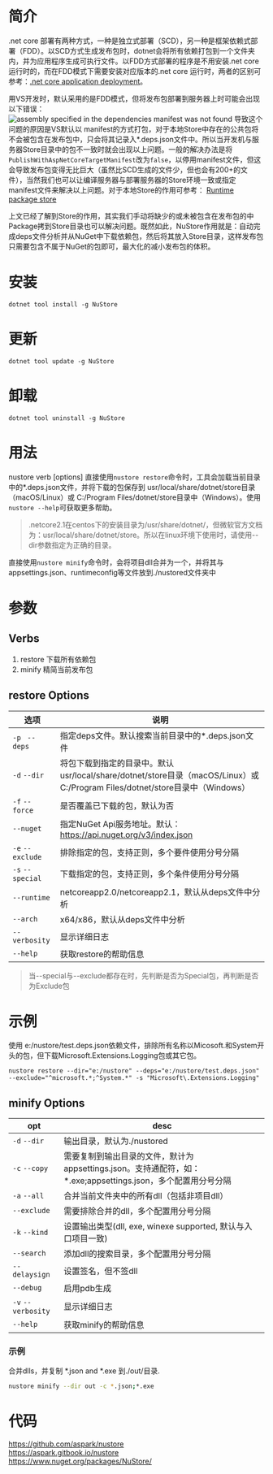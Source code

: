 ﻿# 简介
.net core 部署有两种方式，一种是独立式部署（SCD），另一种是框架依赖式部署（FDD）。以SCD方式生成发布包时，dotnet会将所有依赖打包到一个文件夹内，并为应用程序生成可执行文件。以FDD方式部署的程序是不用安装.net core 运行时的，而在FDD模式下需要安装对应版本的.net core 运行时，两者的区别可参考：[.net core application deployment](https://docs.microsoft.com/en-us/dotnet/core/deploying/)。

用VS开发时，默认采用的是FDD模式，但将发布包部署到服务器上时可能会出现以下错误：
![assembly specified in the dependencies manifest was not found](http://km.oa.com/files/photos/pictures/201806/1529581432_61_w898_h67.png)
导致这个问题的原因是VS默认以 manifest的方式打包，对于本地Store中存在的公共包将不会被包含在发布包中，只会将其记录入*.deps.json文件中。所以当开发机与服务器Store目录中的包不一致时就会出现以上问题。一般的解决办法是将`PublishWithAspNetCoreTargetManifest`改为`false`，以停用manifest文件，但这会导致发布包变得无比巨大（虽然比SCD生成的文件少，但也会有200+的文件），当然我们也可以让编译服务器与部署服务器的Store环境一致或指定manifest文件来解决以上问题。对于本地Store的作用可参考： [Runtime package store](https://docs.microsoft.com/en-us/dotnet/core/deploying/runtime-store)

上文已经了解到Store的作用，其实我们手动将缺少的或未被包含在发布包的中Package拷到Store目录也可以解决问题。既然如此，NuStore作用就是：自动完成deps文件分析并从NuGet中下载依赖包，然后将其放入Store目录，这样发布包只需要包含不属于NuGet的包即可，最大化的减小发布包的体积。

# 安装
    dotnet tool install -g NuStore
# 更新
    dotnet tool update -g NuStore
# 卸载
    dotnet tool uninstall -g NuStore
# 用法
nustore verb [options]
直接使用`nustore restore`命令时，工具会加载当前目录中的*.deps.json文件，并将下载的包保存到 usr/local/share/dotnet/store目录（macOS/Linux）或 C:/Program Files/dotnet/store目录中（Windows）。使用`nustore --help`可获取更多帮助。

>.netcore2.1在centos下的安装目录为/usr/share/dotnet/，但微软官方文档为：usr/local/share/dotnet/store。所以在linux环境下使用时，请使用--dir参数指定为正确的目录。

直接使用`nustore minify`命令时，会将项目dll合并为一个，并将其与appsettings.json、runtimeconfig等文件放到./nustored文件夹中

# 参数
## Verbs
1. restore  下载所有依赖包
1. minify    精简当前发布包

## restore Options

选项 | 说明
------------ | -------------
`-p ` `--deps` | 指定deps文件。默认搜索当前目录中的*.deps.json文件
`-d`  `--dir` | 将包下载到指定的目录中。默认usr/local/share/dotnet/store目录（macOS/Linux）或 C:/Program Files/dotnet/store目录中（Windows）
`-f`  `--force` | 是否覆盖已下载的包，默认为否
`--nuget` | 指定NuGet Api服务地址。默认： https://api.nuget.org/v3/index.json​
`-e`  `--exclude` | 排除指定的包，支持正则，多个要件使用分号分隔
`-s`  `--special` | 下载指定的包，支持正则，多个条件使用分号分隔
`--runtime` | netcoreapp2.0/netcoreapp2.1，默认从deps文件中分析
`--arch` | x64/x86，默认从deps文件中分析
`--verbosity` | 显示详细日志
`--help` | 获取restore的帮助信息

>当--special与--exclude都存在时，先判断是否为Special包，再判断是否为Exclude包

# 示例
使用 e:/nustore/test.deps.json依赖文件，排除所有名称以Micosoft.和System开头的包，但下载Microsoft.Extensions.Logging包或其它包。

    nustore restore --dir="e:/nustore" --deps="e:/nustore/test.deps.json" --exclude="^microsoft.*;^System.*" -s "Microsoft\.Extensions.Logging"

## minify Options

 opt           | desc
-------------- | -----
`-d` `--dir` | 输出目录，默认为./nustored
`-c` `--copy` | 需要复制到输出目录的文件，默计为appsettings.json。支持通配符，如：*.exe;appsettings.json，多个配置用分号分隔
`-a` `--all` | 合并当前文件夹中的所有dll（包括非项目dll）
`--exclude` | 需要排除合并的dll，多个配置用分号分隔
`-k` `--kind` | 设置输出类型(dll, exe, winexe supported, 默认与入口项目一致)
`--search` | 添加dll的搜索目录，多个配置用分号分隔
`--delaysign` | 设置签名，但不签dll
`--debug` | 启用pdb生成
`-v` `--verbosity` | 显示详细日志
`--help` | 获取minify的帮助信息


### 示例

合并dlls，并复制 *.json and *.exe 到./out/目录.
``` bash
nustore minify --dir out -c *.json;*.exe
```

# 代码
https://github.com/aspark/nustore​  
https://aspark.gitbook.io/nustore  
https://www.nuget.org/packages/NuStore/  
